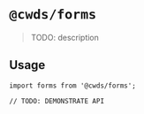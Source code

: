 # `@cwds/forms`

> TODO: description

## Usage

```
import forms from '@cwds/forms';

// TODO: DEMONSTRATE API
```
